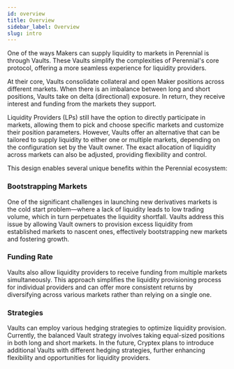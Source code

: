 ```yaml
---
id: overview
title: Overview
sidebar_label: Overview
slug: intro
---
```


One of the ways Makers can supply liquidity to markets in Perennial is through Vaults. These Vaults simplify the complexities of Perennial's core protocol, offering a more seamless experience for liquidity providers.

At their core, Vaults consolidate collateral and open Maker positions across different markets. When there is an imbalance between long and short positions, Vaults take on delta (directional) exposure. In return, they receive interest and funding from the markets they support.

Liquidity Providers (LPs) still have the option to directly participate in markets, allowing them to pick and choose specific markets and customize their position parameters. However, Vaults offer an alternative that can be tailored to supply liquidity to either one or multiple markets, depending on the configuration set by the Vault owner. The exact allocation of liquidity across markets can also be adjusted, providing flexibility and control.

This design enables several unique benefits within the Perennial ecosystem:

### Bootstrapping Markets
One of the significant challenges in launching new derivatives markets is the cold start problem—where a lack of liquidity leads to low trading volume, which in turn perpetuates the liquidity shortfall. Vaults address this issue by allowing Vault owners to provision excess liquidity from established markets to nascent ones, effectively bootstrapping new markets and fostering growth.

### Funding Rate
Vaults also allow liquidity providers to receive funding from multiple markets simultaneously. This approach simplifies the liquidity provisioning process for individual providers and can offer more consistent returns by diversifying across various markets rather than relying on a single one.

### Strategies
Vaults can employ various hedging strategies to optimize liquidity provision. Currently, the balanced Vault strategy involves taking equal-sized positions in both long and short markets. In the future, Cryptex plans to introduce additional Vaults with different hedging strategies, further enhancing flexibility and opportunities for liquidity providers.
